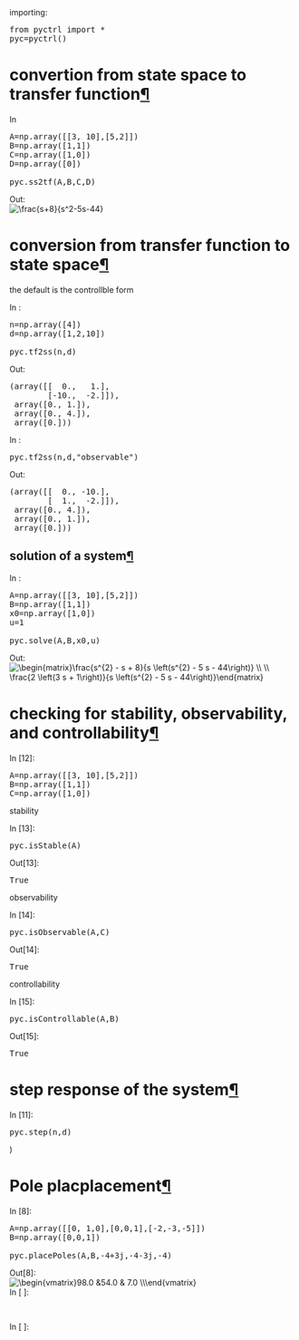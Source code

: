 <div class="jp-Cell jp-CodeCell jp-Notebook-cell jp-mod-noOutputs  ">

<div class="jp-Cell-inputWrapper">

<div class="jp-InputArea jp-Cell-inputArea">

<div class="jp-InputPrompt jp-InputArea-prompt">importing:</div>

<div class="jp-CodeMirrorEditor jp-Editor jp-InputArea-editor" data-type="inline">

<div class="CodeMirror cm-s-jupyter">

<div class=" highlight hl-ipython3">

<pre><span></span><span class="kn">from</span> <span class="nn">pyctrl</span> <span class="kn">import</span> <span class="o">*</span>
<span class="n">pyc</span><span class="o">=</span><span class="n">pyctrl</span><span class="p">()</span>
</pre>

</div>

</div>

</div>

</div>

</div>

</div>

<div class="jp-Cell-inputWrapper">

<div class="jp-RenderedHTMLCommon jp-RenderedMarkdown jp-MarkdownOutput " data-mime-type="text/markdown">

# convertion from state space to transfer function[¶](#convertion-from-state-space-to-transfer-function)

</div>

</div>

<div class="jp-Cell jp-CodeCell jp-Notebook-cell   ">

<div class="jp-Cell-inputWrapper">

<div class="jp-InputArea jp-Cell-inputArea">

<div class="jp-InputPrompt jp-InputArea-prompt">In </div>

<div class="jp-CodeMirrorEditor jp-Editor jp-InputArea-editor" data-type="inline">

<div class="CodeMirror cm-s-jupyter">

<div class=" highlight hl-ipython3">

<pre><span></span><span class="n">A</span><span class="o">=</span><span class="n">np</span><span class="o">.</span><span class="n">array</span><span class="p">([[</span><span class="mi">3</span><span class="p">,</span> <span class="mi">10</span><span class="p">],[</span><span class="mi">5</span><span class="p">,</span><span class="mi">2</span><span class="p">]])</span>
<span class="n">B</span><span class="o">=</span><span class="n">np</span><span class="o">.</span><span class="n">array</span><span class="p">([</span><span class="mi">1</span><span class="p">,</span><span class="mi">1</span><span class="p">])</span>
<span class="n">C</span><span class="o">=</span><span class="n">np</span><span class="o">.</span><span class="n">array</span><span class="p">([</span><span class="mi">1</span><span class="p">,</span><span class="mi">0</span><span class="p">])</span>
<span class="n">D</span><span class="o">=</span><span class="n">np</span><span class="o">.</span><span class="n">array</span><span class="p">([</span><span class="mi">0</span><span class="p">])</span>

<span class="n">pyc</span><span class="o">.</span><span class="n">ss2tf</span><span class="p">(</span><span class="n">A</span><span class="p">,</span><span class="n">B</span><span class="p">,</span><span class="n">C</span><span class="p">,</span><span class="n">D</span><span class="p">)</span>
</pre>

</div>

</div>

</div>

</div>

</div>

<div class="jp-Cell-outputWrapper">

<div class="jp-OutputArea jp-Cell-outputArea">

<div class="jp-OutputArea-child">

<div class="jp-OutputPrompt jp-OutputArea-prompt">Out:</div>

<img src="https://latex.codecogs.com/svg.image?\frac{s&plus;8}{s^2-5s-44}" title="\frac{s+8}{s^2-5s-44}" />
</div>

</div>

</div>

</div>

<div class="jp-Cell-inputWrapper">

<div class="jp-RenderedHTMLCommon jp-RenderedMarkdown jp-MarkdownOutput " data-mime-type="text/markdown">

# conversion from transfer function to state space[¶](#conversion-from-transfer-function-to-state-space)

</div>

</div>

<div class="jp-Cell-inputWrapper">

<div class="jp-RenderedHTMLCommon jp-RenderedMarkdown jp-MarkdownOutput " data-mime-type="text/markdown">

the default is the controllble form

</div>

</div>

<div class="jp-Cell jp-CodeCell jp-Notebook-cell   ">

<div class="jp-Cell-inputWrapper">

<div class="jp-InputArea jp-Cell-inputArea">

<div class="jp-InputPrompt jp-InputArea-prompt">In :</div>

<div class="jp-CodeMirrorEditor jp-Editor jp-InputArea-editor" data-type="inline">

<div class="CodeMirror cm-s-jupyter">

<div class=" highlight hl-ipython3">

<pre><span></span><span class="n">n</span><span class="o">=</span><span class="n">np</span><span class="o">.</span><span class="n">array</span><span class="p">([</span><span class="mi">4</span><span class="p">])</span>
<span class="n">d</span><span class="o">=</span><span class="n">np</span><span class="o">.</span><span class="n">array</span><span class="p">([</span><span class="mi">1</span><span class="p">,</span><span class="mi">2</span><span class="p">,</span><span class="mi">10</span><span class="p">])</span>

<span class="n">pyc</span><span class="o">.</span><span class="n">tf2ss</span><span class="p">(</span><span class="n">n</span><span class="p">,</span><span class="n">d</span><span class="p">)</span>
</pre>

</div>

</div>

</div>

</div>

</div>

<div class="jp-Cell-outputWrapper">

<div class="jp-OutputArea jp-Cell-outputArea">

<div class="jp-OutputArea-child">

<div class="jp-OutputPrompt jp-OutputArea-prompt">Out:</div>

<div class="jp-RenderedText jp-OutputArea-output jp-OutputArea-executeResult" data-mime-type="text/plain">

<pre>(array([[  0.,   1.],
        [-10.,  -2.]]),
 array([0., 1.]),
 array([0., 4.]),
 array([0.]))</pre>

</div>

</div>

</div>

</div>

</div>

<div class="jp-Cell jp-CodeCell jp-Notebook-cell   ">

<div class="jp-Cell-inputWrapper">

<div class="jp-InputArea jp-Cell-inputArea">

<div class="jp-InputPrompt jp-InputArea-prompt">In :</div>

<div class="jp-CodeMirrorEditor jp-Editor jp-InputArea-editor" data-type="inline">

<div class="CodeMirror cm-s-jupyter">

<div class=" highlight hl-ipython3">

<pre><span></span><span class="n">pyc</span><span class="o">.</span><span class="n">tf2ss</span><span class="p">(</span><span class="n">n</span><span class="p">,</span><span class="n">d</span><span class="p">,</span><span class="s2">"observable"</span><span class="p">)</span>
</pre>

</div>

</div>

</div>

</div>

</div>

<div class="jp-Cell-outputWrapper">

<div class="jp-OutputArea jp-Cell-outputArea">

<div class="jp-OutputArea-child">

<div class="jp-OutputPrompt jp-OutputArea-prompt">Out:</div>

<div class="jp-RenderedText jp-OutputArea-output jp-OutputArea-executeResult" data-mime-type="text/plain">

<pre>(array([[  0., -10.],
        [  1.,  -2.]]),
 array([0., 4.]),
 array([0., 1.]),
 array([0.]))</pre>

</div>

</div>

</div>

</div>

</div>

<div class="jp-Cell-inputWrapper">

<div class="jp-RenderedHTMLCommon jp-RenderedMarkdown jp-MarkdownOutput " data-mime-type="text/markdown">

## solution of a system[¶](#solution-of-a-system)

</div>

</div>

<div class="jp-Cell jp-CodeCell jp-Notebook-cell   ">

<div class="jp-Cell-inputWrapper">

<div class="jp-InputArea jp-Cell-inputArea">

<div class="jp-InputPrompt jp-InputArea-prompt">In :</div>

<div class="jp-CodeMirrorEditor jp-Editor jp-InputArea-editor" data-type="inline">

<div class="CodeMirror cm-s-jupyter">

<div class=" highlight hl-ipython3">

<pre><span></span><span class="n">A</span><span class="o">=</span><span class="n">np</span><span class="o">.</span><span class="n">array</span><span class="p">([[</span><span class="mi">3</span><span class="p">,</span> <span class="mi">10</span><span class="p">],[</span><span class="mi">5</span><span class="p">,</span><span class="mi">2</span><span class="p">]])</span>
<span class="n">B</span><span class="o">=</span><span class="n">np</span><span class="o">.</span><span class="n">array</span><span class="p">([</span><span class="mi">1</span><span class="p">,</span><span class="mi">1</span><span class="p">])</span>
<span class="n">x0</span><span class="o">=</span><span class="n">np</span><span class="o">.</span><span class="n">array</span><span class="p">([</span><span class="mi">1</span><span class="p">,</span><span class="mi">0</span><span class="p">])</span>
<span class="n">u</span><span class="o">=</span><span class="mi">1</span>

<span class="n">pyc</span><span class="o">.</span><span class="n">solve</span><span class="p">(</span><span class="n">A</span><span class="p">,</span><span class="n">B</span><span class="p">,</span><span class="n">x0</span><span class="p">,</span><span class="n">u</span><span class="p">)</span>
</pre>

</div>

</div>

</div>

</div>

</div>

<div class="jp-Cell-outputWrapper">

<div class="jp-OutputArea jp-Cell-outputArea">

<div class="jp-OutputArea-child">

<div class="jp-OutputPrompt jp-OutputArea-prompt">Out:</div>

<img src="https://latex.codecogs.com/svg.image?\begin{matrix}\frac{s^{2}&space;-&space;s&space;&plus;&space;8}{s&space;\left(s^{2}&space;-&space;5&space;s&space;-&space;44\right)}&space;\\&space;\\&space;&space;\frac{2&space;\left(3&space;s&space;&plus;&space;1\right)}{s&space;\left(s^{2}&space;-&space;5&space;s&space;-&space;44\right)}\end{matrix}" title="\begin{matrix}\frac{s^{2} - s + 8}{s \left(s^{2} - 5 s - 44\right)} \\ \\ \frac{2 \left(3 s + 1\right)}{s \left(s^{2} - 5 s - 44\right)}\end{matrix}" />

</div>

</div>

</div>

</div>

<div class="jp-Cell-inputWrapper">

<div class="jp-RenderedHTMLCommon jp-RenderedMarkdown jp-MarkdownOutput " data-mime-type="text/markdown">

# checking for stability, observability, and controllability[¶](#checking-for-stability,-observability,-and-controllability)

</div>

</div>

<div class="jp-Cell jp-CodeCell jp-Notebook-cell jp-mod-noOutputs  ">

<div class="jp-Cell-inputWrapper">

<div class="jp-InputArea jp-Cell-inputArea">

<div class="jp-InputPrompt jp-InputArea-prompt">In [12]:</div>

<div class="jp-CodeMirrorEditor jp-Editor jp-InputArea-editor" data-type="inline">

<div class="CodeMirror cm-s-jupyter">

<div class=" highlight hl-ipython3">

<pre><span></span><span class="n">A</span><span class="o">=</span><span class="n">np</span><span class="o">.</span><span class="n">array</span><span class="p">([[</span><span class="mi">3</span><span class="p">,</span> <span class="mi">10</span><span class="p">],[</span><span class="mi">5</span><span class="p">,</span><span class="mi">2</span><span class="p">]])</span>
<span class="n">B</span><span class="o">=</span><span class="n">np</span><span class="o">.</span><span class="n">array</span><span class="p">([</span><span class="mi">1</span><span class="p">,</span><span class="mi">1</span><span class="p">])</span>
<span class="n">C</span><span class="o">=</span><span class="n">np</span><span class="o">.</span><span class="n">array</span><span class="p">([</span><span class="mi">1</span><span class="p">,</span><span class="mi">0</span><span class="p">])</span>
</pre>

</div>

</div>

</div>

</div>

</div>

</div>

<div class="jp-Cell-inputWrapper">

<div class="jp-RenderedHTMLCommon jp-RenderedMarkdown jp-MarkdownOutput " data-mime-type="text/markdown">

stability

</div>

</div>

<div class="jp-Cell jp-CodeCell jp-Notebook-cell   ">

<div class="jp-Cell-inputWrapper">

<div class="jp-InputArea jp-Cell-inputArea">

<div class="jp-InputPrompt jp-InputArea-prompt">In [13]:</div>

<div class="jp-CodeMirrorEditor jp-Editor jp-InputArea-editor" data-type="inline">

<div class="CodeMirror cm-s-jupyter">

<div class=" highlight hl-ipython3">

<pre><span></span><span class="n">pyc</span><span class="o">.</span><span class="n">isStable</span><span class="p">(</span><span class="n">A</span><span class="p">)</span>
</pre>

</div>

</div>

</div>

</div>

</div>

<div class="jp-Cell-outputWrapper">

<div class="jp-OutputArea jp-Cell-outputArea">

<div class="jp-OutputArea-child">

<div class="jp-OutputPrompt jp-OutputArea-prompt">Out[13]:</div>

<div class="jp-RenderedText jp-OutputArea-output jp-OutputArea-executeResult" data-mime-type="text/plain">

<pre>True</pre>

</div>

</div>

</div>

</div>

</div>

<div class="jp-Cell-inputWrapper">

<div class="jp-RenderedHTMLCommon jp-RenderedMarkdown jp-MarkdownOutput " data-mime-type="text/markdown">

observability

</div>

</div>

<div class="jp-Cell jp-CodeCell jp-Notebook-cell   ">

<div class="jp-Cell-inputWrapper">

<div class="jp-InputArea jp-Cell-inputArea">

<div class="jp-InputPrompt jp-InputArea-prompt">In [14]:</div>

<div class="jp-CodeMirrorEditor jp-Editor jp-InputArea-editor" data-type="inline">

<div class="CodeMirror cm-s-jupyter">

<div class=" highlight hl-ipython3">

<pre><span></span><span class="n">pyc</span><span class="o">.</span><span class="n">isObservable</span><span class="p">(</span><span class="n">A</span><span class="p">,</span><span class="n">C</span><span class="p">)</span>
</pre>

</div>

</div>

</div>

</div>

</div>

<div class="jp-Cell-outputWrapper">

<div class="jp-OutputArea jp-Cell-outputArea">

<div class="jp-OutputArea-child">

<div class="jp-OutputPrompt jp-OutputArea-prompt">Out[14]:</div>

<div class="jp-RenderedText jp-OutputArea-output jp-OutputArea-executeResult" data-mime-type="text/plain">

<pre>True</pre>

</div>

</div>

</div>

</div>

</div>

<div class="jp-Cell-inputWrapper">

<div class="jp-RenderedHTMLCommon jp-RenderedMarkdown jp-MarkdownOutput " data-mime-type="text/markdown">

controllability

</div>

</div>

<div class="jp-Cell jp-CodeCell jp-Notebook-cell   ">

<div class="jp-Cell-inputWrapper">

<div class="jp-InputArea jp-Cell-inputArea">

<div class="jp-InputPrompt jp-InputArea-prompt">In [15]:</div>

<div class="jp-CodeMirrorEditor jp-Editor jp-InputArea-editor" data-type="inline">

<div class="CodeMirror cm-s-jupyter">

<div class=" highlight hl-ipython3">

<pre><span></span><span class="n">pyc</span><span class="o">.</span><span class="n">isControllable</span><span class="p">(</span><span class="n">A</span><span class="p">,</span><span class="n">B</span><span class="p">)</span>
</pre>

</div>

</div>

</div>

</div>

</div>

<div class="jp-Cell-outputWrapper">

<div class="jp-OutputArea jp-Cell-outputArea">

<div class="jp-OutputArea-child">

<div class="jp-OutputPrompt jp-OutputArea-prompt">Out[15]:</div>

<div class="jp-RenderedText jp-OutputArea-output jp-OutputArea-executeResult" data-mime-type="text/plain">

<pre>True</pre>

</div>

</div>

</div>

</div>

</div>

<div class="jp-Cell-inputWrapper">

<div class="jp-RenderedHTMLCommon jp-RenderedMarkdown jp-MarkdownOutput " data-mime-type="text/markdown">

# step response of the system[¶](#step-response-of-the-system)

</div>

</div>

<div class="jp-Cell jp-CodeCell jp-Notebook-cell   ">

<div class="jp-Cell-inputWrapper">

<div class="jp-InputArea jp-Cell-inputArea">

<div class="jp-InputPrompt jp-InputArea-prompt">In [11]:</div>

<div class="jp-CodeMirrorEditor jp-Editor jp-InputArea-editor" data-type="inline">

<div class="CodeMirror cm-s-jupyter">

<div class=" highlight hl-ipython3">

<pre><span></span><span class="n">pyc</span><span class="o">.</span><span class="n">step</span><span class="p">(</span><span class="n">n</span><span class="p">,</span><span class="n">d</span><span class="p">)</span>
</pre>

</div>

</div>

</div>

</div>

</div>

<div class="jp-Cell-outputWrapper">

<div class="jp-OutputArea jp-Cell-outputArea">

<div class="jp-OutputArea-child">


)</div>

</div>

</div>

</div>

</div>

<div class="jp-Cell-inputWrapper">

<div class="jp-RenderedHTMLCommon jp-RenderedMarkdown jp-MarkdownOutput " data-mime-type="text/markdown">

# Pole placplacement[¶](#Pole-placplacement)

</div>

</div>

<div class="jp-Cell jp-CodeCell jp-Notebook-cell   ">

<div class="jp-Cell-inputWrapper">

<div class="jp-InputArea jp-Cell-inputArea">

<div class="jp-InputPrompt jp-InputArea-prompt">In [8]:</div>

<div class="jp-CodeMirrorEditor jp-Editor jp-InputArea-editor" data-type="inline">

<div class="CodeMirror cm-s-jupyter">

<div class=" highlight hl-ipython3">

<pre><span></span><span class="n">A</span><span class="o">=</span><span class="n">np</span><span class="o">.</span><span class="n">array</span><span class="p">([[</span><span class="mi">0</span><span class="p">,</span> <span class="mi">1</span><span class="p">,</span><span class="mi">0</span><span class="p">],[</span><span class="mi">0</span><span class="p">,</span><span class="mi">0</span><span class="p">,</span><span class="mi">1</span><span class="p">],[</span><span class="o">-</span><span class="mi">2</span><span class="p">,</span><span class="o">-</span><span class="mi">3</span><span class="p">,</span><span class="o">-</span><span class="mi">5</span><span class="p">]])</span>
<span class="n">B</span><span class="o">=</span><span class="n">np</span><span class="o">.</span><span class="n">array</span><span class="p">([</span><span class="mi">0</span><span class="p">,</span><span class="mi">0</span><span class="p">,</span><span class="mi">1</span><span class="p">])</span>

<span class="n">pyc</span><span class="o">.</span><span class="n">placePoles</span><span class="p">(</span><span class="n">A</span><span class="p">,</span><span class="n">B</span><span class="p">,</span><span class="o">-</span><span class="mi">4</span><span class="o">+</span><span class="mi">3</span><span class="n">j</span><span class="p">,</span><span class="o">-</span><span class="mi">4</span><span class="o">-</span><span class="mi">3</span><span class="n">j</span><span class="p">,</span><span class="o">-</span><span class="mi">4</span><span class="p">)</span>
</pre>

</div>

</div>

</div>

</div>

</div>

<div class="jp-Cell-outputWrapper">

<div class="jp-OutputArea jp-Cell-outputArea">

<div class="jp-OutputArea-child">

<div class="jp-OutputPrompt jp-OutputArea-prompt">Out[8]:</div>

<img src="https://latex.codecogs.com/svg.image?\begin{vmatrix}98.0&space;&54.0&space;&space;&&space;7.0&space;\\\end{vmatrix}&space;" title="\begin{vmatrix}98.0 &54.0 & 7.0 \\\end{vmatrix} " />

</div>

</div>

</div>

</div>

<div class="jp-Cell jp-CodeCell jp-Notebook-cell jp-mod-noOutputs  ">

<div class="jp-Cell-inputWrapper">

<div class="jp-InputArea jp-Cell-inputArea">

<div class="jp-InputPrompt jp-InputArea-prompt">In [ ]:</div>

<div class="jp-CodeMirrorEditor jp-Editor jp-InputArea-editor" data-type="inline">

<div class="CodeMirror cm-s-jupyter">

<div class=" highlight hl-ipython3">

<pre><span></span> 
</pre>

</div>

</div>

</div>

</div>

</div>

</div>

<div class="jp-Cell jp-CodeCell jp-Notebook-cell jp-mod-noOutputs  ">

<div class="jp-Cell-inputWrapper">

<div class="jp-InputArea jp-Cell-inputArea">

<div class="jp-InputPrompt jp-InputArea-prompt">In [ ]:</div>

<div class="jp-CodeMirrorEditor jp-Editor jp-InputArea-editor" data-type="inline">

<div class="CodeMirror cm-s-jupyter">

<div class=" highlight hl-ipython3">

<pre><span></span> 
</pre>

</div>

</div>

</div>

</div>

</div>

</div>
